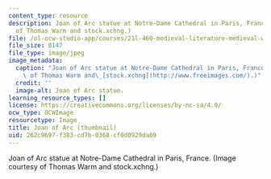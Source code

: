 ```yaml
---
content_type: resource
description: Joan of Arc statue at Notre-Dame Cathedral in Paris, France. (Image courtesy
  of Thomas Warm and stock.xchng.)
file: /ol-ocw-studio-app/courses/21l-460-medieval-literature-medieval-women-writers-spring-2004/262c9697f383cd7b0368cf0d0929da69_21l-460s04-th.jpg
file_size: 8147
file_type: image/jpeg
image_metadata:
  caption: "Joan of Arc statue at Notre-Dame Cathedral in Paris, France. (Image courtesy\
    \ of Thomas Warm and\_[stock.xchng](http://www.freeimages.com/).)"
  credit: ''
  image-alt: Joan of Arc statue.
learning_resource_types: []
license: https://creativecommons.org/licenses/by-nc-sa/4.0/
ocw_type: OCWImage
resourcetype: Image
title: Joan of Arc (thumbnail)
uid: 262c9697-f383-cd7b-0368-cf0d0929da69
---
```

Joan of Arc statue at Notre-Dame Cathedral in Paris, France. (Image courtesy of Thomas Warm and stock.xchng.)